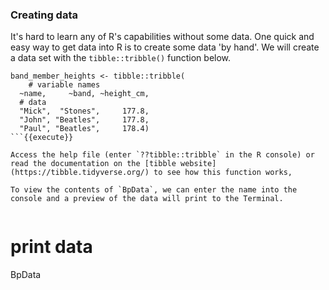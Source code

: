 ### Creating data

It's hard to learn any of R's capabilities without some data. One quick and easy way to get data into R is to create some data 'by hand'. We will create a data set with the `tibble::tribble()` function below.

```
band_member_heights <- tibble::tribble(
    # variable names
  ~name,     ~band, ~height_cm,
  # data
  "Mick",  "Stones",     177.8,
  "John", "Beatles",     177.8,
  "Paul", "Beatles",     178.4)
```{{execute}}

Access the help file (enter `??tibble::tribble` in the R console) or read the documentation on the [tibble website](https://tibble.tidyverse.org/) to see how this function works, 

To view the contents of `BpData`, we can enter the name into the console and a preview of the data will print to the Terminal.


```
# print data
BpData
```{{execute}}
